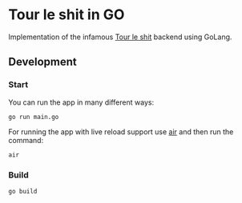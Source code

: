 # Tour le shit in GO

Implementation of the infamous [Tour le shit](https://github.com/nicce/tour-le-shit) backend using GoLang.

## Development

### Start
You can run the app in many different ways:

`go run main.go`

For running the app with live reload support use [air](https://github.com/cosmtrek/air) and then run the command:

`air`

### Build

`go build`